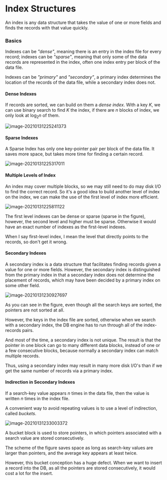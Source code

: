 # Index Structures

An index is any data structure that takes the value of one or more fields and finds the records with that value quickly.

### Basics

Indexes can be *"dense"*, meaning there is an entry in the index file for every record; indexes can be *"sparse"*, meaning that only some of the data records are represented in the index, often one index entry per block of the data file.

Indexes can be *"primary"* and *"secondary"*, a primary index determines the location of the records of the data file, while a secondary index does not.

#### Dense Indexes

If records are sorted, we can build on them a *dense index*. With a key *K*, we can use binary search to find *K* the index, if there are *n* blocks of index, we only look at $\log_2n$ of them.

![image-20210131225241373](https://i.loli.net/2021/01/31/JwbFjxcrl7dBCuz.png)

#### Sparse Indexes

A Sparse Index has only one key-pointer pair per block of the data file. It saves more space, but takes more time for finding a certain record.

![image-20210131225317011](https://i.loli.net/2021/01/31/gzSp4NHvLcDXb62.png)

#### Multiple Levels of Index

An index may cover multiple blocks, so we may still need to do may disk I/O to find the correct record. So it's a good idea to build another level of index on the index, we can make the use of the first level of index more efficient.

![image-20210131225811122](https://i.loli.net/2021/01/31/ev41SkXEDNgFuY6.png)

The first level indexes can be dense or sparse (sparse in the figure), however, the second level and higher must be sparse. Otherwise it would have an exact number of indexes as the first-level indexes. 

When I say first-level index, I mean the level that directly points to the records, so don't get it wrong.

#### Secondary Indexes

A secondary index is a data structure that facilitates finding records given a value for one or more fields. However, the secondary index is distinguished from the primary index in that a secondary index does not determine the placement of records, which may have been decided by a primary index on some other field. 

![image-20210131230927697](https://i.loli.net/2021/01/31/k4Cwnmyrz5cxRVK.png)

 As you can see in the figure, even though all the search keys are sorted, the pointers are not sorted at all. 

However, the keys in the index file are sorted, otherwise when we search with a secondary index, the DB engine has to run through all of the index-records pairs. 

And most of the time, a secondary index is not unique. The result is that the pointer in one block can go to many different data blocks, instead of one or a few consecutive blocks, because normally a secondary index can match multiple records. 

Thus, using a secondary index may result in many more disk I/O's than if we get the same number of records via a primary index.

#### Indirection in Secondary Indexes

If a search-key value appears *n* times in the data file, then the value is written *n* times in the index file. 

A convenient way to avoid repeating values is to use a level of indirection, called *buckets*.

![image-20210131233003372](https://i.loli.net/2021/01/31/fmnrPqld47ABvCY.png)

A bucket block is used to store pointers, in which pointers associated with a search value are stored consecutively. 

The scheme of the figure saves space as long as search-key values are larger than pointers, and the average key appears at least twice. 

However, this bucket conception has a huge defect. When we want to insert a record into the DB, as all the pointers are stored consecutively, it would cost a lot for the insert. 

